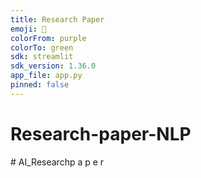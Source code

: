 ```yaml
---
title: Research Paper
emoji: 🚀
colorFrom: purple
colorTo: green
sdk: streamlit
sdk_version: 1.36.0
app_file: app.py
pinned: false
---
```

 
 
 # Research-paper-NLP
#   A I _ R e s e a r c h p a p e r
 
 
